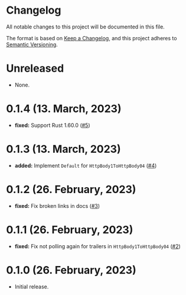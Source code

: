 # Changelog

All notable changes to this project will be documented in this file.

The format is based on [Keep a Changelog](https://keepachangelog.com/en/1.0.0/),
and this project adheres to [Semantic Versioning](https://semver.org/spec/v2.0.0.html).

# Unreleased

- None.

# 0.1.4 (13. March, 2023)

- **fixed:** Support Rust 1.60.0 ([#5])

[#5]: https://github.com/davidpdrsn/tower-hyper-http-body-compat/pull/5

# 0.1.3 (13. March, 2023)

- **added:** Implement `Default` for `HttpBody1ToHttpBody04` ([#4])

[#4]: https://github.com/davidpdrsn/tower-hyper-http-body-compat/pull/4

# 0.1.2 (26. February, 2023)

- **fixed:** Fix broken links in docs ([#3])

[#3]: https://github.com/davidpdrsn/tower-hyper-http-body-compat/pull/3

# 0.1.1 (26. February, 2023)

- **fixed:** Fix not polling again for trailers in `HttpBody1ToHttpBody04` ([#2])

[#2]: https://github.com/davidpdrsn/tower-hyper-http-body-compat/pull/2

# 0.1.0 (26. February, 2023)

- Initial release.
